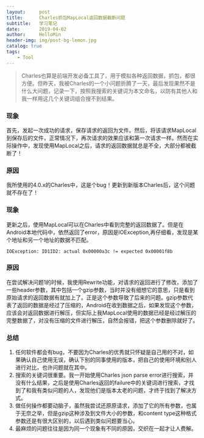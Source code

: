 ```yaml
---
layout:     post
title:      Charles抓包MapLocal返回数据截断问题
subtitle:   学习笔记
date:       2019-04-02
author:     HelloMin
header-img: img/post-bg-lemon.jpg
catalog: true
tags:
    - Tool
---
```


> Charles也算是前端开发必备工具了，用于模拟各种返回数据，抓包，都很方便。但昨天，我被Charles的一个小问题折腾了一天，最后发现果然不是什么大问题，记录一下，按照我搜索的关键词为本文命名，以防有其他人和我一样用这几个关键词组合搜不到结果。

### 现象
首先，发起一次成功的请求，保存请求的返回为文件。然后，将该请求MapLocal到保存后的文件，正常情况下，再次请求的效果应该和第一次请求一样。然而在实际操作中，发现使用MapLocal之后，请求的返回数据就总是不全，大部分都被截断了！

### 原因
我所使用的4.0.x的Charles中，这是个bug！更新到新版本Charles后，这个问题就不存在了！

### 现象
更新之后，使用MapLocal可以在Charles中看到完整的返回数据了。但是在Android本地代码中，依然返回了error，原因是IOException,再仔细看，发现是某个地址和另一个地址的数据不匹配。

```
IOException: ID1ID2: actual 0x00000a3c != expected 0x00001f8b
```

### 原因
在尝试解决问题1的时候，我使用Rewrite功能，对请求的返回进行了修改，添加了一些header参数，其中包括一个gzip参数，当时并没有细想它的意思，只是看到原始请求的返回数据有就加上了。正是这个参数导致了后来的问题。gzip参数代表了返回的数据是经过了压缩的，Android在收到数据之后，如果发现这个参数，应该会对返回数据进行解压，但实际上我MapLocal使用的数据已经是经过解压的完整数据了，对没有压缩的文件进行解压，自然会报错，把这个参数删除就好了。

### 总结
1. 任何软件都会有bug，不要因为Charles的优秀就只怀疑是自己用的不对，如果确认自己使用无误，确认下别的同事使用的版本，把自己的使用环境和别人进行对比，也许问题就在其中。
2. 搜索的关键词很重要。我一开始使用Charles json parse error进行搜索，并没有什么结果，之后是使用Charles返回的failure中的关键词进行搜索，才找到了和我有类似问题的人，发现他们是版本太老的问题，才终于找到了解决方式。
3. 做任何操作都要动脑子，虽然我尝试还原原请求，添加了它的所有参数，也属于无奈之举，但是gzip这种涉及到文件大小的参数，和content type这种格式参数还是有很大区别的，以后遇到类似问题要当心。
4. 最麻烦的问题往往是因为同一个现象有不同的原因，交织在一起才让人费解。